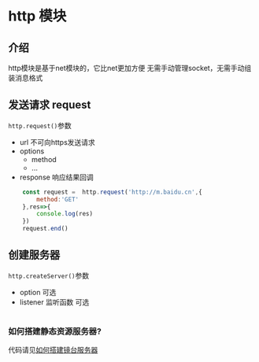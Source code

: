 # http 模块

## 介绍

http模块是基于net模块的，它比net更加方便
无需手动管理socket，无需手动组装消息格式

## 发送请求 request

`http.request()`参数

+ url 不可向https发送请求
+ options
  + method
  + ...
+ response 响应结果回调

```javascript
    const request =  http.request('http://m.baidu.cn',{
        method:'GET'
    },res=>{
        console.log(res)
    })
    request.end()
```

## 创建服务器

`http.createServer()`参数

+ option 可选
+ listener 监听函数 可选

```javascript

```

### 如何搭建静态资源服务器?

代码请见[如何搭建镜台服务器](./demo/12.js)
